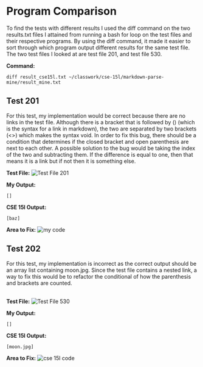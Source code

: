 # Program Comparison 

To find the tests with different results I used the diff command on the two results.txt files I attained from running a bash for loop on the test files and their respective programs. By using the diff command, it made it easier to sort through which program output different results for the same test file. The two test files I looked at are test file 201, and test file 530. 

__Command:__ 

```diff result_cse15l.txt ~/classwork/cse-15l/markdown-parse-mine/result_mine.txt```

## Test 201
For this test, my implementation would be correct because there are no links in the test file. Although there is a bracket that is followed by () (which is the syntax for a link in markdown), the two are separated by two brackets (<>) which makes the syntax void. In order to fix this bug, there should be a condition that determines if the closed bracket and open parenthesis are next to each other. A possible solution to the bug would be taking the index of the two and subtracting them. If the difference is equal to one, then that means it is a link but if not then it is something else.
<br />

__Test File:__ 
![Test File 201](photos/test_201.png)

__My Output:__ 

```[]```

__CSE 15l Output:__ 

```[baz]```

__Area to Fix:__ 
![my code](photos/my_code_tofix.png)


## Test 202
For this test, my implementation is incorrect as the correct output should be an array list containing moon.jpg. Since the test file contains a nested link, a way to fix this would be to refactor the conditional of how the parenthesis and brackets are counted.  
<br />

__Test File:__ 
![Test File 530](photos/test_530.png)

__My Output:__ 

```[]```

__CSE 15l Output:__ 

```[moon.jpg]```

__Area to Fix:__ 
![cse 15l code](photos/cse15l_code_tofix.png)
